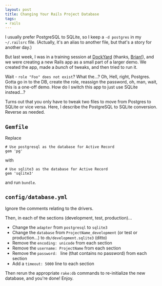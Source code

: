 ```yaml
---
layout: post
title: Changing Your Rails Project Database
tags:
- rails
---
```

I usually prefer PostgreSQL to SQLite, so I keep a `-d postgres` in my `~/.railsrc` file.  (Actually, it's an alias to another file, but that's a story for another day.)

But last week, I was in a training session at [DockYard](http://dockyard.com/) (thanks, [Brian!](https://twitter.com/bcardarella)), and we were creating a new Rails app as a small part of a larger demo.  We created the app, made a *bunch* of tweaks, and then tried to run it.

Wait - `role "Foo" does not exist`?   What the...?  Oh, Hell, right, Postgres.  Gotta go in to the DB, create the role, reassign the password, oh, man, wait, this is a one-off demo.  How do I switch this app to just use SQLite instead...?

Turns out that you only have to tweak two files to move from Postgres to SQLite or vice versa.  Here, I describe the PostgreSQL to
SQLite conversion.  Reverse as needed.

## `Gemfile`
Replace


~~~~~
# Use postgresql as the database for Active Record
gem 'pg'
~~~~~

with

~~~~
# Use sqlite3 as the database for Active Record
gem 'sqlite3'
~~~~
and run `bundle`.

## `config/database.yml`

Ignore  the comments relating to the drivers.

Then, in each of the sections (development, test, production)...

- Change the `adapter` from `postgresql` to `sqlite3`
- Change the `database` from `ProjectName_development` (or test or production...) to `db/development.sqlite3` (ditto)
- Remove the `encoding: unicode` from each section
- Remove the `username: ProjectName` from each section
- Remove the `password: ` line (that contains no password) from each section
- Add a `timeout: 5000` line to each section

Then rerun the appropriate `rake:db` commands to re-initialize the new database, and you're done!  Enjoy.
